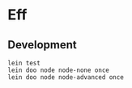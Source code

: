 # Eff

## Development

```
lein test
lein doo node node-none once
lein doo node node-advanced once
```
